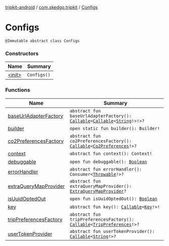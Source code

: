 [tripkit-android](../../index.md) / [com.skedgo.tripkit](../index.md) / [Configs](./index.md)

# Configs

`@Immutable abstract class Configs`

### Constructors

| Name | Summary |
|---|---|
| [&lt;init&gt;](-init-.md) | `Configs()` |

### Functions

| Name | Summary |
|---|---|
| [baseUrlAdapterFactory](base-url-adapter-factory.md) | `abstract fun baseUrlAdapterFactory(): `[`Callable`](https://docs.oracle.com/javase/7/docs/api/java/util/concurrent/Callable.html)`<`[`Callable`](https://docs.oracle.com/javase/7/docs/api/java/util/concurrent/Callable.html)`<`[`String`](https://kotlinlang.org/api/latest/jvm/stdlib/kotlin/-string/index.html)`!>!>?` |
| [builder](builder.md) | `open static fun builder(): Builder!` |
| [co2PreferencesFactory](co2-preferences-factory.md) | `abstract fun co2PreferencesFactory(): `[`Callable`](https://docs.oracle.com/javase/7/docs/api/java/util/concurrent/Callable.html)`<`[`Co2Preferences`](../-co2-preferences/index.md)`!>?` |
| [context](context.md) | `abstract fun context(): Context!` |
| [debuggable](debuggable.md) | `open fun debuggable(): `[`Boolean`](https://kotlinlang.org/api/latest/jvm/stdlib/kotlin/-boolean/index.html) |
| [errorHandler](error-handler.md) | `abstract fun errorHandler(): Consumer<`[`Throwable`](https://kotlinlang.org/api/latest/jvm/stdlib/kotlin/-throwable/index.html)`!>?` |
| [extraQueryMapProvider](extra-query-map-provider.md) | `abstract fun extraQueryMapProvider(): `[`ExtraQueryMapProvider`](../../com.skedgo.tripkit.routing/-extra-query-map-provider/index.md)`?` |
| [isUuidOptedOut](is-uuid-opted-out.md) | `open fun isUuidOptedOut(): `[`Boolean`](https://kotlinlang.org/api/latest/jvm/stdlib/kotlin/-boolean/index.html) |
| [key](key.md) | `abstract fun key(): `[`Callable`](https://docs.oracle.com/javase/7/docs/api/java/util/concurrent/Callable.html)`<`[`Key`](../../com.skedgo.tripkit.configuration/-key/index.md)`!>!` |
| [tripPreferencesFactory](trip-preferences-factory.md) | `abstract fun tripPreferencesFactory(): `[`Callable`](https://docs.oracle.com/javase/7/docs/api/java/util/concurrent/Callable.html)`<`[`TripPreferences`](../-trip-preferences/index.md)`!>?` |
| [userTokenProvider](user-token-provider.md) | `abstract fun userTokenProvider(): `[`Callable`](https://docs.oracle.com/javase/7/docs/api/java/util/concurrent/Callable.html)`<`[`String`](https://kotlinlang.org/api/latest/jvm/stdlib/kotlin/-string/index.html)`!>?` |
